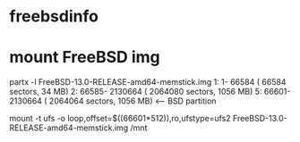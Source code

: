 # freebsdinfo
# mount FreeBSD img
partx -l FreeBSD-13.0-RELEASE-amd64-memstick.img
 1:         1-    66584 (    66584 sectors,     34 MB)
 2:     66585-  2130664 (  2064080 sectors,   1056 MB)
 5:     66601-  2130664 (  2064064 sectors,   1056 MB)  <-- BSD partition

mount -t ufs -o loop,offset=$((66601*512)),ro,ufstype=ufs2 FreeBSD-13.0-RELEASE-amd64-memstick.img /mnt
